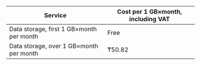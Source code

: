 | Service | Cost per 1 GB×month, including VAT |
| --- | --- |
| Data storage, first 1 GB×month per month | Free |
| Data storage, over 1 GB×month per month | ₸50.82 |